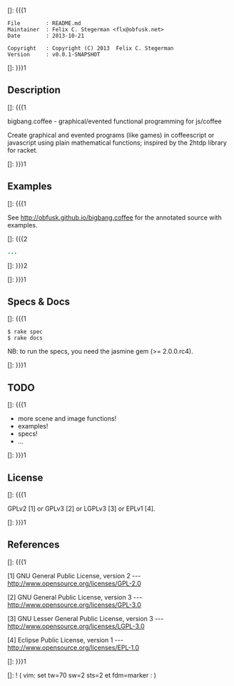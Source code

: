 []: {{{1

    File        : README.md
    Maintainer  : Felix C. Stegerman <flx@obfusk.net>
    Date        : 2013-10-21

    Copyright   : Copyright (C) 2013  Felix C. Stegerman
    Version     : v0.0.1-SNAPSHOT

[]: }}}1

## Description
[]: {{{1

  bigbang.coffee - graphical/evented functional programming for
  js/coffee

  Create graphical and evented programs (like games) in coffeescript
  or javascript using plain mathematical functions; inspired by the
  2htdp library for racket.

[]: }}}1

## Examples
[]: {{{1

See http://obfusk.github.io/bigbang.coffee for the annotated source
with examples.

[]: {{{2

```coffee
...
```

[]: }}}2

[]: }}}1

## Specs & Docs
[]: {{{1

    $ rake spec
    $ rake docs

NB: to run the specs, you need the jasmine gem (>= 2.0.0.rc4).

[]: }}}1

## TODO
[]: {{{1

  * more scene and image functions!
  * examples!
  * specs!
  * ...

[]: }}}1

## License
[]: {{{1

  GPLv2 [1] or GPLv3 [2] or LGPLv3 [3] or EPLv1 [4].

[]: }}}1

## References
[]: {{{1

  [1] GNU General Public License, version 2
  --- http://www.opensource.org/licenses/GPL-2.0

  [2] GNU General Public License, version 3
  --- http://www.opensource.org/licenses/GPL-3.0

  [3] GNU Lesser General Public License, version 3
  --- http://www.opensource.org/licenses/LGPL-3.0

  [4] Eclipse Public License, version 1
  --- http://www.opensource.org/licenses/EPL-1.0

[]: }}}1

[]: ! ( vim: set tw=70 sw=2 sts=2 et fdm=marker : )
